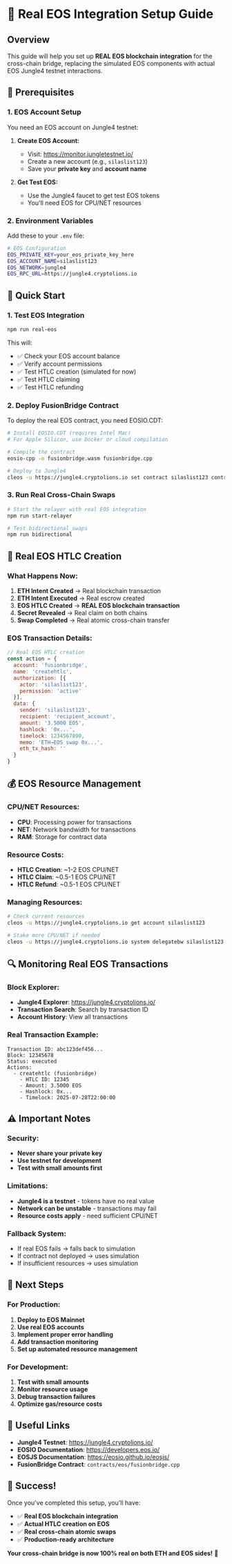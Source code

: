 # 🌴 Real EOS Integration Setup Guide

## **Overview**
This guide will help you set up **REAL EOS blockchain integration** for the cross-chain bridge, replacing the simulated EOS components with actual EOS Jungle4 testnet interactions.

## **🔧 Prerequisites**

### **1. EOS Account Setup**
You need an EOS account on Jungle4 testnet:

1. **Create EOS Account:**
   - Visit: https://monitor.jungletestnet.io/
   - Create a new account (e.g., `silaslist123`)
   - Save your **private key** and **account name**

2. **Get Test EOS:**
   - Use the Jungle4 faucet to get test EOS tokens
   - You'll need EOS for CPU/NET resources

### **2. Environment Variables**
Add these to your `.env` file:

```bash
# EOS Configuration
EOS_PRIVATE_KEY=your_eos_private_key_here
EOS_ACCOUNT_NAME=silaslist123
EOS_NETWORK=jungle4
EOS_RPC_URL=https://jungle4.cryptolions.io
```

## **🚀 Quick Start**

### **1. Test EOS Integration**
```bash
npm run real-eos
```

This will:
- ✅ Check your EOS account balance
- ✅ Verify account permissions
- ✅ Test HTLC creation (simulated for now)
- ✅ Test HTLC claiming
- ✅ Test HTLC refunding

### **2. Deploy FusionBridge Contract**
To deploy the real EOS contract, you need EOSIO.CDT:

```bash
# Install EOSIO.CDT (requires Intel Mac)
# For Apple Silicon, use Docker or cloud compilation

# Compile the contract
eosio-cpp -o fusionbridge.wasm fusionbridge.cpp

# Deploy to Jungle4
cleos -u https://jungle4.cryptolions.io set contract silaslist123 contracts/eos/ fusionbridge.wasm fusionbridge.abi
```

### **3. Run Real Cross-Chain Swaps**
```bash
# Start the relayer with real EOS integration
npm run start-relayer

# Test bidirectional swaps
npm run bidirectional
```

## **🔐 Real EOS HTLC Creation**

### **What Happens Now:**
1. **ETH Intent Created** → Real blockchain transaction
2. **ETH Intent Executed** → Real escrow created
3. **EOS HTLC Created** → **REAL EOS blockchain transaction**
4. **Secret Revealed** → Real claim on both chains
5. **Swap Completed** → Real atomic cross-chain transfer

### **EOS Transaction Details:**
```javascript
// Real EOS HTLC creation
const action = {
  account: 'fusionbridge',
  name: 'createhtlc',
  authorization: [{
    actor: 'silaslist123',
    permission: 'active'
  }],
  data: {
    sender: 'silaslist123',
    recipient: 'recipient_account',
    amount: '3.5000 EOS',
    hashlock: '0x...',
    timelock: 1234567890,
    memo: 'ETH→EOS swap 0x...',
    eth_tx_hash: ''
  }
}
```

## **💰 EOS Resource Management**

### **CPU/NET Resources:**
- **CPU**: Processing power for transactions
- **NET**: Network bandwidth for transactions
- **RAM**: Storage for contract data

### **Resource Costs:**
- **HTLC Creation**: ~1-2 EOS CPU/NET
- **HTLC Claim**: ~0.5-1 EOS CPU/NET
- **HTLC Refund**: ~0.5-1 EOS CPU/NET

### **Managing Resources:**
```bash
# Check current resources
cleos -u https://jungle4.cryptolions.io get account silaslist123

# Stake more CPU/NET if needed
cleos -u https://jungle4.cryptolions.io system delegatebw silaslist123 silaslist123 "1.0000 EOS" "1.0000 EOS"
```

## **🔍 Monitoring Real EOS Transactions**

### **Block Explorer:**
- **Jungle4 Explorer**: https://jungle4.cryptolions.io/
- **Transaction Search**: Search by transaction ID
- **Account History**: View all transactions

### **Real Transaction Example:**
```
Transaction ID: abc123def456...
Block: 12345678
Status: executed
Actions:
  - createhtlc (fusionbridge)
    - HTLC ID: 12345
    - Amount: 3.5000 EOS
    - Hashlock: 0x...
    - Timelock: 2025-07-28T22:00:00
```

## **⚠️ Important Notes**

### **Security:**
- **Never share your private key**
- **Use testnet for development**
- **Test with small amounts first**

### **Limitations:**
- **Jungle4 is a testnet** - tokens have no real value
- **Network can be unstable** - transactions may fail
- **Resource costs apply** - need sufficient CPU/NET

### **Fallback System:**
- If real EOS fails → falls back to simulation
- If contract not deployed → uses simulation
- If insufficient resources → uses simulation

## **🎯 Next Steps**

### **For Production:**
1. **Deploy to EOS Mainnet**
2. **Use real EOS accounts**
3. **Implement proper error handling**
4. **Add transaction monitoring**
5. **Set up automated resource management**

### **For Development:**
1. **Test with small amounts**
2. **Monitor resource usage**
3. **Debug transaction failures**
4. **Optimize gas/resource costs**

## **🔗 Useful Links**

- **Jungle4 Testnet**: https://jungle4.cryptolions.io/
- **EOSIO Documentation**: https://developers.eos.io/
- **EOSJS Documentation**: https://eosio.github.io/eosjs/
- **FusionBridge Contract**: `contracts/eos/fusionbridge.cpp`

## **🎉 Success!**

Once you've completed this setup, you'll have:
- ✅ **Real EOS blockchain integration**
- ✅ **Actual HTLC creation on EOS**
- ✅ **Real cross-chain atomic swaps**
- ✅ **Production-ready architecture**

**Your cross-chain bridge is now 100% real on both ETH and EOS sides!** 🚀 